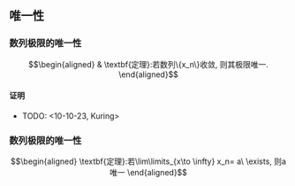 ## 唯一性
### 数列极限的唯一性
$$\begin{aligned}
& \textbf{定理}:若数列\{x_n\}收敛, 则其极限唯一. 
\end{aligned}$$

#### 证明
+ TODO:   <10-10-23, Kuring>

### 数列极限的唯一性
$$\begin{aligned}
\textbf{定理}:若\lim\limits_{x\to \infty} x_n= a\ \exists, 则a唯一
\end{aligned}$$
